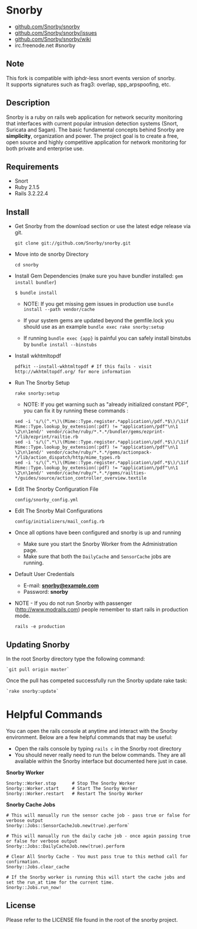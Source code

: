 # Snorby

* [github.com/Snorby/snorby](http://github.com/Snorby/snorby/)
* [github.com/Snorby/snorby/issues](http://github.com/Snorby/snorby/issues)
* [github.com/Snorby/snorby/wiki](http://github.com/Snorby/snorby/wiki)
* irc.freenode.net #snorby

## Note
This fork is compatible with iphdr-less snort events version of snorby.  
It supports signatures such as frag3: overlap, spp_arpspoofing, etc.

## Description

Snorby is a ruby on rails web application for network security monitoring that interfaces with current popular intrusion detection systems (Snort, Suricata and Sagan). The basic fundamental concepts behind Snorby are **simplicity**, organization and power. The project goal is to create a free, open source and highly competitive application for network monitoring for both private and enterprise use.

## Requirements

* Snort
* Ruby 2.1.5
* Rails 3.2.22.4

## Install

* Get Snorby from the download section or use the latest edge release via git.

	`git clone git://github.com/Snorby/snorby.git`

* Move into de snorby Directory

	`cd snorby`

* Install Gem Dependencies  (make sure you have bundler installed: `gem install bundler`)

	`$ bundle install`

	* NOTE: If you get missing gem issues in production use `bundle install --path vendor/cache`

	* If your system gems are updated beyond the gemfile.lock you should use as an example `bundle exec rake snorby:setup`

	* If running `bundle exec {app}` is painful you can safely install binstubs by `bundle install --binstubs`

* Install wkhtmltopdf

	`pdfkit --install-wkhtmltopdf # If this fails - visit http://wkhtmltopdf.org/ for more information`

* Run The Snorby Setup

	`rake snorby:setup`

	* NOTE: If you get warning such as "already initialized constant PDF", you can fix it by running these commands :

	```
	sed -i 's/\(^.*\)\(Mime::Type.register.*application\/pdf.*$\)/\1if Mime::Type.lookup_by_extension(:pdf) != "application\/pdf"\n\1  \2\n\1end/' vendor/cache/ruby/*.*.*/bundler/gems/ezprint-*/lib/ezprint/railtie.rb
	sed -i 's/\(^.*\)\(Mime::Type.register.*application\/pdf.*$\)/\1if Mime::Type.lookup_by_extension(:pdf) != "application\/pdf"\n\1  \2\n\1end/' vendor/cache/ruby/*.*.*/gems/actionpack-*/lib/action_dispatch/http/mime_types.rb
	sed -i 's/\(^.*\)\(Mime::Type.register.*application\/pdf.*$\)/\1if Mime::Type.lookup_by_extension(:pdf) != "application\/pdf"\n\1  \2\n\1end/' vendor/cache/ruby/*.*.*/gems/railties-*/guides/source/action_controller_overview.textile
	```

* Edit The Snorby Configuration File

	`config/snorby_config.yml`

* Edit The Snorby Mail Configurations

	`config/initializers/mail_config.rb`

* Once all options have been configured and snorby is up and running

	* Make sure you start the Snorby Worker from the Administration page.
	* Make sure that both the `DailyCache` and `SensorCache` jobs are running.

* Default User Credentials

	* E-mail: **snorby@example.com**
	* Password: **snorby**

* NOTE - If you do not run Snorby with passenger (http://www.modrails.com) people remember to start rails in production mode.

	`rails -e production`

## Updating Snorby

In the root Snorby directory type the following command:

	`git pull origin master`

Once the pull has competed successfully run the Snorby update rake task:

	`rake snorby:update`

# Helpful Commands

You can open the rails console at anytime and interact with the Snorby environment. Below are a few helpful commands that may be useful:

 * Open the rails console by typing `rails c` in the Snorby root directory
 * You should never really need to run the below commands. They are all available within the
	Snorby interface but documented here just in case.

**Snorby Worker**

	Snorby::Worker.stop      # Stop The Snorby Worker
	Snorby::Worker.start     # Start The Snorby Worker
	Snorby::Worker.restart   # Restart The Snorby Worker

**Snorby Cache Jobs**

	# This will manually run the sensor cache job - pass true or false for verbose output
	Snorby::Jobs::SensorCacheJob.new(true).perform`

	# This will manually run the daily cache job - once again passing true or false for verbose output
	Snorby::Jobs::DailyCacheJob.new(true).perform

	# Clear All Snorby Cache - You must pass true to this method call for confirmation.
	Snorby::Jobs.clear_cache

	# If the Snorby worker is running this will start the cache jobs and set the run_at time for the current time.
	Snorby::Jobs.run_now!

## License

Please refer to the LICENSE file found in the root of the snorby project.



